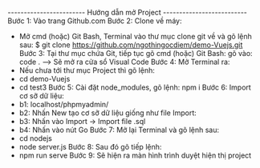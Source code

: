 ﻿------------------------ Hướng dẫn mở Project --------------------------
Bước 1: Vào trang Github.com
Bước 2: Clone về máy: 
+ Mở cmd (hoặc) Git Bash, Terminal vào thư mục clone git về và gõ lệnh sau:
$ git clone <https://github.com/ngothingocdiem/demo-Vuejs.git>
Bước 3: Tại thư mục chứa Git, tiếp tục gõ cmd (hoặc) Git Bash:
gõ vào: code . 
--> Sẽ mở ra cửa sổ Visual Code
Bước 4: Mở Terminal ra: 
+ Nếu chưa tới thư mục Project thì gõ lệnh: 
+ cd demo-Vuejs
+ cd test3
Bước 5: Cài đặt node_modules, gõ lệnh: npm i
Bước 6: Import cơ sỡ dữ liệu:
+ b1: localhost/phpmyadmin/
+ b2: Nhấn New tạo cơ sỡ dữ liệu giống như file Import:
+ b3: Nhấn vào Import -> Import file .sql 
+ b4: Nhấn vào nút Go
Bước 7: Mở lại Terminal và gõ lệnh sau:
+ cd nodejs
+ node server.js
Bước 8: Sau đó gõ tiếp lệnh:
+ npm run serve
Bước 9: Sẽ hiện ra màn hình trình duyệt hiện thị project


